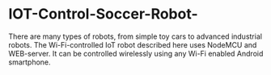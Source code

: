 # IOT-Control-Soccer-Robot-
There are many types of robots, from simple toy cars to advanced industrial robots. The Wi-Fi-controlled IoT robot described here uses NodeMCU and WEB-server. It can be controlled wirelessly using any Wi-Fi enabled Android smartphone. 

